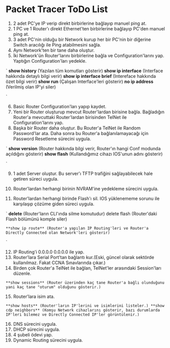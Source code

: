# Packet Tracer ToDo List

1. 2 adet PC'ye IP verip direkt birbirlerine bağlayıp manuel ping at.
2. 1 PC ve 1 Router'ı direkt Ethernet'ten birbirlerine bağlayıp
    PC'den manuel ping at.
3. 3 adet PC'nin olduğu bir Network kurup her bir PC'nin bir
    diğerine Switch aracılığı ile Ping atabilmesini sağla.
4. Aynı Network'ten bir tane daha oluştur.
5. İki Network'ün Router'larını birbirlerine bağla ve
    Configuration'larını yap. Yaptığın Configuration'ları yedekle.

`
    **show history** (Yazılan tüm komutları gösterir)
    **show ip interface** (Interface hakkında detaylı bilgi verir)
    **show ip interface brief** (Intereface hakkında özet bilgi verir)
    **show run** (Çalışan Interface'leri gösterir)
    **no ip address** (Verilmiş olan IP'yi siler)

`

6. Basic Router Configuration'ları yapıp kaydet.
7. Yeni bir Router oluşturup mevcut Router'lardan birisine bağla. Bağladığın Router'a mevcuttaki Router'lardan birisinden TelNet ile Configuration'larını yap.
8. Başka bir Router daha oluştur. Bu Router'a TelNet ile Random Password'lar ata. Daha sonra bu Router'a bağlanılamayacağı için Password Resetleme sürecini uygula.

`
     **show version** (Router hakkında bilgi verir, Router'ın hangi Conf modunda açıldığını gösterir)
     **show flash** (Kullandığımız cihazı IOS'unun adını gösterir)

`

9. 1 adet Server oluştur. Bu server'ı TFTP trafiğini sağlayabilecek hale getiren süreci uygula.

10. Router'lardan herhangi birinin NVRAM'ine yedekleme sürecini uygula.
11. Router'lardan herhangi birinde Flash'ı sil. IOS yüklenememe sorunu ile karşılaşıp çözüme giden süreci uygula.


`
     **delete** (Router'ların CLI'ında silme komutudur) delete flash
    (Router'daki Flash bölümünü komple siler)
    
    **show ip route** (Router'a yapılan IP Routing'leri ve Router'a Directly Connected olan Network'leri gösterir)    
`

12. IP Routing'i 0.0.0.0 0.0.0.0 ile yap.
13. Router'lara Serial Port'tan bağlantı kur.(Eski, güncel olarak sektörde kullanılmaz. Fakat CCNA Sınavlarında çıkar.)
14. Birden çok Router'a TelNet ile bağlan, TelNet'ler arasındaki Session'ları düzenle.


`
    **show sessions** (Router üzerinden kaç tane Router'a bağlı olunduğunu yani kaç tane "oturum" olduğunu gösterir.)
`

15. Router'lara isim ata.

`
    **show hosts** (Router'ların IP'lerini ve isimlerini listeler.)
    **show cdp neighbors** (Komşu Network cihazlarını gösterir, bazı durumlarda IP'leri bilemez ve Directly Connected IP'ler görüntülenir.)
`

16. DNS sürecini uygula.
17. DHCP sürecini uygula.
18. 4 şubeli ödevi yap.
19. Dynamic Routing sürecini uygula.


